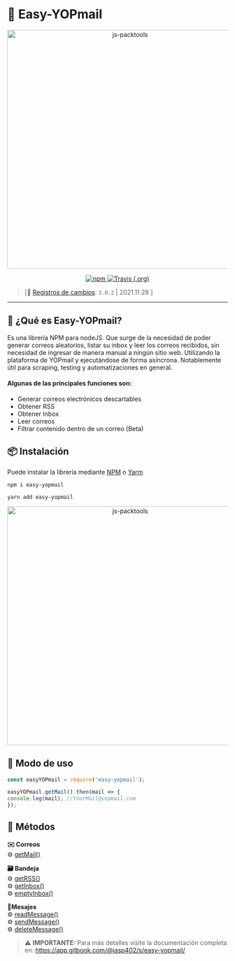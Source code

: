 # 📮 Easy-YOPmail
<p align="center">
    <a href="#">
        <img alt="js-packtools" src="https://gblobscdn.gitbook.com/assets%2F-MdF_xK-ItaoR0nZ_8h1%2F-Mjl185Z9hapIlRQqUgI%2F-Mjl1CqRoWAlVb8WqOgg%2FPuppy%20Training%20Tutorial%20YouTube%20Thumbnail%20(1).png" width="546">
    </a>
</p>
<p align="center">
    <a href="https://www.npmjs.com/package/easy-yopmail">
        <img alt="npm" src="https://img.shields.io/npm/v/easy-yopmail.svg?logo=npm">
    </a>
    <a href="https://app.travis-ci.com/github/jasp402/Easy-YOPmail">
        <img alt="Travis (.org)" src="https://api.travis-ci.com/jasp402/Easy-YOPmail.svg">
    </a>
</p>

>[📅 [Registros de cambios](https://jasp402.gitbook.io/easy-yopmail//changelogs): `3.0.2` | 2021.11.28 ]
---
## 💌 ¿Qué es Easy-YOPmail?
Es una librería NPM para nodeJS. Que surge de la necesidad de poder generar correos aleatorios, listar su inbox y leer los correos recibidos, sin necesidad de ingresar de manera manual a ningún sitio web. Utilizando la plataforma de YOPmail y ejecutándose de forma asíncrona. Notablemente útil para scraping, testing y automatizaciones en general.

#### Algunas de las principales funciones son:
- Generar correos electrónicos descartables
- Obtener RSS
- Obtener Inbox
- Leer correos
- Filtrar contenido dentro de un correo (Beta)

## 📦 Instalación
Puede instalar la librería mediante [NPM](https://www.npmjs.com/) o [Yarm](https://yarnpkg.com/)
```
npm i easy-yopmail
```
```
yarn add easy-yopmail
```
<p align="center">
    <a href="#">
        <img alt="js-packtools" src="https://gblobscdn.gitbook.com/assets%2F-MdF_xK-ItaoR0nZ_8h1%2F-Mjl2czgx-9-f6U8DSlG%2F-Mjl6vxELNJWqVH3-fnr%2Feasy-yopmail-install%20(1).gif" width="546">
    </a>
</p>

## 🔧 Modo de uso
``` js
const easyYOPmail = require('easy-yopmail');

easyYOPmail.getMail().then(mail => {
console.log(mail); //YourMail@yopmail.com
});
```

## 🧰 Métodos
**✉️ Correos**<br>
⚙️ [getMail()](https://app.gitbook.com/@jasp402/s/easy-yopmail/methods/mails/get-mail) <br>

**🗃️ Bandeja**<br>
⚙️ [getRSS()](https://app.gitbook.com/@jasp402/s/easy-yopmail/methods/inbox/get-rss) <br>
⚙️ [getInbox()](https://app.gitbook.com/@jasp402/s/easy-yopmail/methods/inbox/get-inbox) <br>
⚙️ [emptyInbox()](https://app.gitbook.com/@jasp402/s/easy-yopmail/methods/inbox/get-rss) <br>

**📑Mesajes**<br>
⚙️ [readMessage()](https://app.gitbook.com/@jasp402/s/easy-yopmail/methods/inbox/get-rss) <br>
⚙️ [sendMessage()](https://app.gitbook.com/@jasp402/s/easy-yopmail/methods/inbox/get-rss) <br>
⚙️ [deleteMessage()](https://app.gitbook.com/@jasp402/s/easy-yopmail/methods/inbox/get-rss) <br>

> ⚠️ **IMPORTANTE:** Para más detalles visite la documentación completa en: https://app.gitbook.com/@jasp402/s/easy-yopmail/